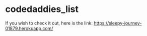 # codedaddies_list
If you wish to check it out, here is the link:
https://sleepy-journey-01879.herokuapp.com/
